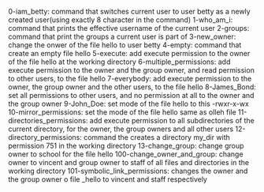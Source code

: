 0-iam_betty: command that switches current user to user betty as a newly created user(using exactly 8 character in the command)
1-who_am_i: command that prints the effective username of the current user
2-groups: command that print the groups a current user is part of
3-new_owner: change the onwer of the file hello to user betty
4-empty: command that create an empty file hello
5-execute: add execute permission to the owner of the file hello at the working directory
6-multiple_permissions: add execute permission to the owner and the group owner, and read permission to other users, to the file hello
7-everybody: add execute permission to the owner, the group owner and the other users, to the file hello
8-James_Bond: set all permissions to other users, and no permission at all to the owner and the group owner
9-John_Doe: set mode of the file hello to this -rwxr-x-wx
10-mirror_permissions: set the mode of the file hello same as olleh file
11-directories_permissions: add execute permission to all subdirectories of the current directory, for the owner, the group owners and all other users
12-directory_permissions: command the creates a directory my_dir with permission 751 in the working directory
13-change_group: change group owner to school for the file hello
100-change_owner_and_group: change owner to vincent and group owner to staff of all files and directories in the working directory
101-symbolic_link_permissions:  changes the owner and the group owner o file _hello to vincent and staff respectively 